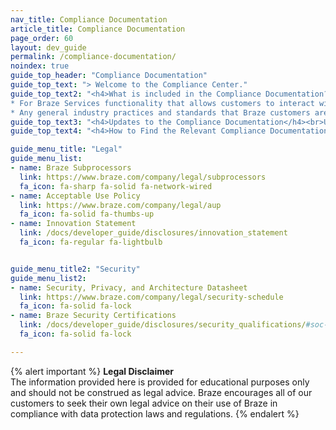 ```yaml
---
nav_title: Compliance Documentation
article_title: Compliance Documentation
page_order: 60
layout: dev_guide
permalink: /compliance-documentation/
noindex: true
guide_top_header: "Compliance Documentation"
guide_top_text: "> Welcome to the Compliance Center."
guide_top_text2: "<h4>What is included in the Compliance Documentation?</h4><br>Specific terms applicable to your purchased product are set forth in the relevant Compliance Documentation below, which describes for each product, channel, feature, functionality or service:
* For Braze Services functionality that allows customers to interact with, integrate with or access the product, website, application or service of a Third-Party Provider, the applicable Third-Party Provider terms, applicable to your use of such functionality; and
* Any general industry practices and standards that Braze customers are required to comply with for the use of such Braze product, channel, feature, functionality or service."
guide_top_text3: "<h4>Updates to the Compliance Documentation</h4><br>Updates to the Compliance Documentation are reflected in our Documentation update on GitHub."
guide_top_text4: "<h4>How to Find the Relevant Compliance Documentation?</h4><br>See below the list of our products, channels, features, functionalities and services that have Compliance Documentation. If you are using multiple products, all relevant documentation apply."

guide_menu_title: "Legal"
guide_menu_list:
- name: Braze Subprocessors
  link: https://www.braze.com/company/legal/subprocessors
  fa_icon: fa-sharp fa-solid fa-network-wired
- name: Acceptable Use Policy
  link: https://www.braze.com/company/legal/aup
  fa_icon: fa-solid fa-thumbs-up
- name: Innovation Statement
  link: /docs/developer_guide/disclosures/innovation_statement
  fa_icon: fa-regular fa-lightbulb


guide_menu_title2: "Security"
guide_menu_list2:
- name: Security, Privacy, and Architecture Datasheet
  link: https://www.braze.com/company/legal/security-schedule
  fa_icon: fa-solid fa-lock
- name: Braze Security Certifications
  link: /docs/developer_guide/disclosures/security_qualifications/#soc-2-examination
  fa_icon: fa-solid fa-lock

---
```


{% alert important %}
**Legal Disclaimer**<br>
The information provided here is provided for educational purposes only and should not be construed as legal advice. Braze encourages all of our customers to seek their own legal advice on their use of Braze in compliance with data protection laws and regulations.
{% endalert %}
